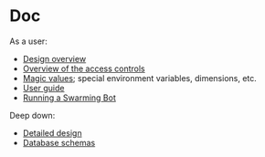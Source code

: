 # Doc

As a user:

  - [Design overview](Design.md)
  - [Overview of the access controls](Access-Groups.md)
  - [Magic values](Magic-Values.md); special environment variables, dimensions,
    etc.
  - [User guide](User-Guide.md)
  - [Running a Swarming Bot](Bot.md)

Deep down:

  - [Detailed design](Detailed-Design.md)
  - [Database schemas](Schemas.md)
